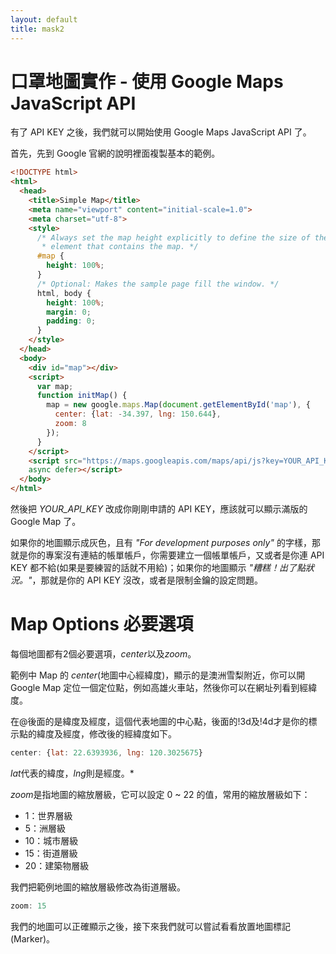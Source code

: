 ```yaml
---
layout: default
title: mask2
---
```


# 口罩地圖實作 - 使用 Google Maps JavaScript API

有了 API KEY 之後，我們就可以開始使用 Google Maps JavaScript API 了。

首先，先到 Google 官網的說明裡面複製基本的範例。

```html
<!DOCTYPE html>
<html>
  <head>
    <title>Simple Map</title>
    <meta name="viewport" content="initial-scale=1.0">
    <meta charset="utf-8">
    <style>
      /* Always set the map height explicitly to define the size of the div
       * element that contains the map. */
      #map {
        height: 100%;
      }
      /* Optional: Makes the sample page fill the window. */
      html, body {
        height: 100%;
        margin: 0;
        padding: 0;
      }
    </style>
  </head>
  <body>
    <div id="map"></div>
    <script>
      var map;
      function initMap() {
        map = new google.maps.Map(document.getElementById('map'), {
          center: {lat: -34.397, lng: 150.644},
          zoom: 8
        });
      }
    </script>
    <script src="https://maps.googleapis.com/maps/api/js?key=YOUR_API_KEY&callback=initMap"
    async defer></script>
  </body>
</html>
```

然後把 *YOUR_API_KEY* 改成你剛剛申請的 API KEY，應該就可以顯示滿版的 Google Map 了。

如果你的地圖顯示成灰色，且有 *"For development purposes only"* 的字樣，那就是你的專案沒有連結的帳單帳戶，你需要建立一個帳單帳戶，又或者是你連 API KEY 都不給(如果是要練習的話就不用給)；如果你的地圖顯示 *"糟糕！出了點狀況。"*，那就是你的 API KEY 沒改，或者是限制金鑰的設定問題。

# Map Options 必要選項

每個地圖都有2個必要選項，*center*以及*zoom*。

範例中 Map 的 *center*(地圖中心經緯度)，顯示的是澳洲雪梨附近，你可以開 Google Map 定位一個定位點，例如高雄火車站，然後你可以在網址列看到經緯度。

在@後面的是緯度及經度，這個代表地圖的中心點，後面的!3d及!4d才是你的標示點的緯度及經度，修改後的經緯度如下。

```js
center: {lat: 22.6393936, lng: 120.3025675}
```

*lat*代表的緯度，*lng*則是經度。*

*zoom*是指地圖的縮放層級，它可以設定 0 ~ 22 的值，常用的縮放層級如下：

* 1：世界層級
* 5：洲層級
* 10：城市層級
* 15：街道層級 
* 20：建築物層級

我們把範例地圖的縮放層級修改為街道層級。

```js
zoom: 15
```

我們的地圖可以正確顯示之後，接下來我們就可以嘗試看看放置地圖標記(Marker)。

